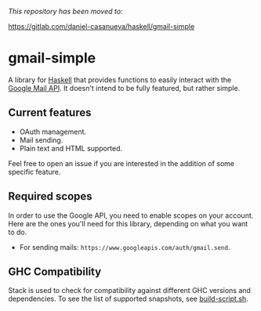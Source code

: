 _This repository has been moved to:_

https://gitlab.com/daniel-casanueva/haskell/gmail-simple

# gmail-simple

A library for [Haskell](https://www.haskell.org) that provides functions to easily
interact with the [Google Mail API](https://developers.google.com/gmail/api).
It doesn't intend to be fully featured, but rather simple.

## Current features

* OAuth management.
* Mail sending.
* Plain text and HTML supported.

Feel free to open an issue if you are interested in the addition of
some specific feature.

## Required scopes

In order to use the Google API, you need to enable scopes on your account.
Here are the ones you'll need for this library, depending on what you want to do.

* For sending mails: `https://www.googleapis.com/auth/gmail.send`.

## GHC Compatibility

Stack is used to check for compatibility against different GHC versions and dependencies.
To see the list of supported snapshots, see [build-script.sh](https://github.com/Daniel-Diaz/gmail-simple/blob/main/build-script.sh).
